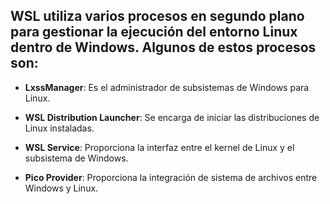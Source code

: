 ## WSL utiliza varios procesos en segundo plano para gestionar la ejecución del entorno Linux dentro de Windows. Algunos de estos procesos son:

* **LxssManager**: Es el administrador de subsistemas de Windows para Linux.

* **WSL Distribution Launcher**: Se encarga de iniciar las distribuciones de Linux instaladas.

* **WSL Service**: Proporciona la interfaz entre el kernel de Linux y el subsistema de Windows.

* **Pico Provider**: Proporciona la integración de sistema de archivos entre Windows y Linux.

